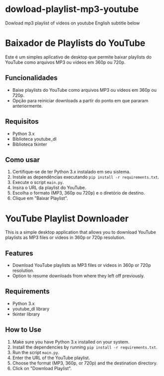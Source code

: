 # dowload-playlist-mp3-youtube
Dowload mp3 playlist of videos on youtube
English subtitle below
# Baixador de Playlists do YouTube

Este é um simples aplicativo de desktop que permite baixar playlists do YouTube como arquivos MP3 ou vídeos em 360p ou 720p.

## Funcionalidades

- Baixe playlists do YouTube como arquivos MP3 ou vídeos em 360p ou 720p.
- Opção para reiniciar downloads a partir do ponto em que pararam anteriormente.

## Requisitos

- Python 3.x
- Biblioteca youtube_dl
- Biblioteca tkinter

## Como usar

1. Certifique-se de ter Python 3.x instalado em seu sistema.
2. Instale as dependências executando `pip install -r requirements.txt`.
3. Execute o script `main.py`.
4. Insira o URL da playlist do YouTube.
5. Escolha o formato (MP3, 360p ou 720p) e o diretório de destino.
6. Clique em "Baixar Playlist".

# YouTube Playlist Downloader

This is a simple desktop application that allows you to download YouTube playlists as MP3 files or videos in 360p or 720p resolution.

## Features

- Download YouTube playlists as MP3 files or videos in 360p or 720p resolution.
- Option to resume downloads from where they left off previously.

## Requirements

- Python 3.x
- youtube_dl library
- tkinter library

## How to Use

1. Make sure you have Python 3.x installed on your system.
2. Install the dependencies by running `pip install -r requirements.txt`.
3. Run the script `main.py`.
4. Enter the URL of the YouTube playlist.
5. Choose the format (MP3, 360p, or 720p) and the destination directory.
6. Click on "Download Playlist".
